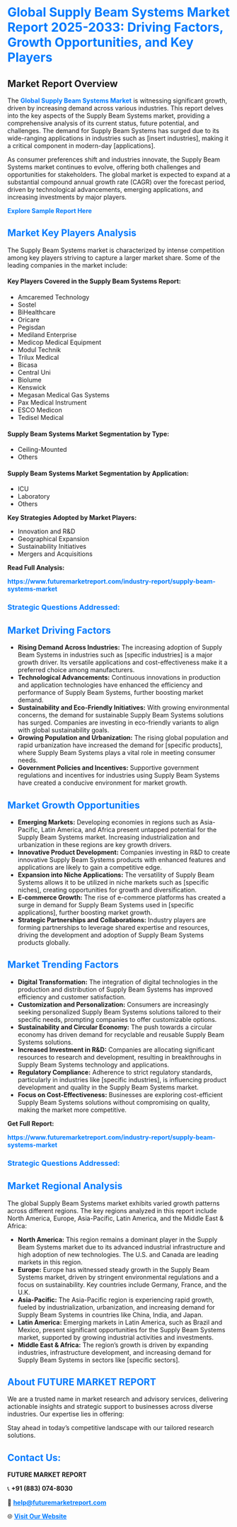 <h1 style="color: #007BFF;">Global Supply Beam Systems Market Report 2025-2033: Driving Factors, Growth Opportunities, and Key Players</h1>

<section id="overview">
<h2>Market Report Overview</h2>
<p>The <a href="https://www.futuremarketreport.com/industry-report/supply-beam-systems-market" style="color: #007BFF; text-decoration: none;"><strong>Global Supply Beam Systems Market</strong></a> is witnessing significant growth, driven by increasing demand across various industries. This report delves into the key aspects of the Supply Beam Systems market, providing a comprehensive analysis of its current status, future potential, and challenges. The demand for Supply Beam Systems has surged due to its wide-ranging applications in industries such as [insert industries], making it a critical component in modern-day [applications].</p>
<p>As consumer preferences shift and industries innovate, the Supply Beam Systems market continues to evolve, offering both challenges and opportunities for stakeholders. The global market is expected to expand at a substantial compound annual growth rate (CAGR) over the forecast period, driven by technological advancements, emerging applications, and increasing investments by major players.</p>
</section>

<section id="overview">
<p><a href="https://www.futuremarketreport.com/request-sample/reportId=56526" style="color: #007BFF; text-decoration: none;"><strong>Explore Sample Report Here</strong></a></p>
</section>

<section id="key-players">
<h2 style="color: #007BFF;">Market Key Players Analysis</h2>
<p>The Supply Beam Systems market is characterized by intense competition among key players striving to capture a larger market share. Some of the leading companies in the market include:</p>
<h4>Key Players Covered in the Supply Beam Systems Report:</h4>
<ul><li>Amcaremed Technology</li><li>Sostel</li><li>BiHealthcare</li><li>Oricare</li><li>Pegisdan</li><li>Mediland Enterprise</li><li>Medicop Medical Equipment</li><li>Modul Technik</li><li>Trilux Medical</li><li>Bicasa</li><li>Central Uni</li><li>Biolume</li><li>Kenswick</li><li>Megasan Medical Gas Systems</li><li>Pax Medical Instrument</li><li>ESCO Medicon</li><li>Tedisel Medical</li></ul>
<h4>Supply Beam Systems Market Segmentation by Type:</h4>
<ul><li>Ceiling-Mounted</li><li>Others</li></ul>

<h4>Supply Beam Systems Market Segmentation by Application:</h4>
<ul><li>ICU</li><li>Laboratory</li><li>Others</li></ul>
<p><strong>Key Strategies Adopted by Market Players:</strong></p>
<ul>
<li>Innovation and R&D</li>
<li>Geographical Expansion</li>
<li>Sustainability Initiatives</li>
<li>Mergers and Acquisitions</li>
</ul>
</section>

<section>
<p><strong>Read Full Analysis: </strong></p><a href="https://www.futuremarketreport.com/industry-report/supply-beam-systems-market" style="color: #007BFF; text-decoration: none;"><strong>https://www.futuremarketreport.com/industry-report/supply-beam-systems-market</strong></a>
<h3 style="color: #007BFF;">Strategic Questions Addressed:</h3>
</section>

<section id="driving-factors">
<h2 style="color: #007BFF;">Market Driving Factors</h2>
<ul>
<li><strong>Rising Demand Across Industries:</strong> The increasing adoption of Supply Beam Systems in industries such as [specific industries] is a major growth driver. Its versatile applications and cost-effectiveness make it a preferred choice among manufacturers.</li>
<li><strong>Technological Advancements:</strong> Continuous innovations in production and application technologies have enhanced the efficiency and performance of Supply Beam Systems, further boosting market demand.</li>
<li><strong>Sustainability and Eco-Friendly Initiatives:</strong> With growing environmental concerns, the demand for sustainable Supply Beam Systems solutions has surged. Companies are investing in eco-friendly variants to align with global sustainability goals.</li>
<li><strong>Growing Population and Urbanization:</strong> The rising global population and rapid urbanization have increased the demand for [specific products], where Supply Beam Systems plays a vital role in meeting consumer needs.</li>
<li><strong>Government Policies and Incentives:</strong> Supportive government regulations and incentives for industries using Supply Beam Systems have created a conducive environment for market growth.</li>
</ul>
</section>

<section id="growth-opportunities">
<h2 style="color: #007BFF;">Market Growth Opportunities</h2>
<ul>
<li><strong>Emerging Markets:</strong> Developing economies in regions such as Asia-Pacific, Latin America, and Africa present untapped potential for the Supply Beam Systems market. Increasing industrialization and urbanization in these regions are key growth drivers.</li>
<li><strong>Innovative Product Development:</strong> Companies investing in R&D to create innovative Supply Beam Systems products with enhanced features and applications are likely to gain a competitive edge.</li>
<li><strong>Expansion into Niche Applications:</strong> The versatility of Supply Beam Systems allows it to be utilized in niche markets such as [specific niches], creating opportunities for growth and diversification.</li>
<li><strong>E-commerce Growth:</strong> The rise of e-commerce platforms has created a surge in demand for Supply Beam Systems used in [specific applications], further boosting market growth.</li>
<li><strong>Strategic Partnerships and Collaborations:</strong> Industry players are forming partnerships to leverage shared expertise and resources, driving the development and adoption of Supply Beam Systems products globally.</li>
</ul>
</section>

<section id="trending-factors">
<h2 style="color: #007BFF;">Market Trending Factors</h2>
<ul>
<li><strong>Digital Transformation:</strong> The integration of digital technologies in the production and distribution of Supply Beam Systems has improved efficiency and customer satisfaction.</li>
<li><strong>Customization and Personalization:</strong> Consumers are increasingly seeking personalized Supply Beam Systems solutions tailored to their specific needs, prompting companies to offer customizable options.</li>
<li><strong>Sustainability and Circular Economy:</strong> The push towards a circular economy has driven demand for recyclable and reusable Supply Beam Systems solutions.</li>
<li><strong>Increased Investment in R&D:</strong> Companies are allocating significant resources to research and development, resulting in breakthroughs in Supply Beam Systems technology and applications.</li>
<li><strong>Regulatory Compliance:</strong> Adherence to strict regulatory standards, particularly in industries like [specific industries], is influencing product development and quality in the Supply Beam Systems market.</li>
<li><strong>Focus on Cost-Effectiveness:</strong> Businesses are exploring cost-efficient Supply Beam Systems solutions without compromising on quality, making the market more competitive.</li>
</ul>
</section>

<section>
<p><strong>Get Full Report: </strong></p><a href="https://www.futuremarketreport.com/industry-report/supply-beam-systems-market" style="color: #007BFF; text-decoration: none;"><strong>https://www.futuremarketreport.com/industry-report/supply-beam-systems-market</strong></a>
<h3 style="color: #007BFF;">Strategic Questions Addressed:</h3>
</section>


<section id="regional-analysis">
<h2 style="color: #007BFF;">Market Regional Analysis</h2>
<p>The global Supply Beam Systems market exhibits varied growth patterns across different regions. The key regions analyzed in this report include North America, Europe, Asia-Pacific, Latin America, and the Middle East & Africa:</p>
<ul>
<li><strong>North America:</strong> This region remains a dominant player in the Supply Beam Systems market due to its advanced industrial infrastructure and high adoption of new technologies. The U.S. and Canada are leading markets in this region.</li>
<li><strong>Europe:</strong> Europe has witnessed steady growth in the Supply Beam Systems market, driven by stringent environmental regulations and a focus on sustainability. Key countries include Germany, France, and the U.K.</li>
<li><strong>Asia-Pacific:</strong> The Asia-Pacific region is experiencing rapid growth, fueled by industrialization, urbanization, and increasing demand for Supply Beam Systems in countries like China, India, and Japan.</li>
<li><strong>Latin America:</strong> Emerging markets in Latin America, such as Brazil and Mexico, present significant opportunities for the Supply Beam Systems market, supported by growing industrial activities and investments.</li>
<li><strong>Middle East & Africa:</strong> The region’s growth is driven by expanding industries, infrastructure development, and increasing demand for Supply Beam Systems in sectors like [specific sectors].</li>
</ul>
</section>

<footer>
<h2 style="color: #007BFF;">About FUTURE MARKET REPORT</h2>
<p>We are a trusted name in market research and advisory services, delivering actionable insights and strategic support to businesses across diverse industries. Our expertise lies in offering:</p>

<p>Stay ahead in today’s competitive landscape with our tailored research solutions.</p>

<h2 style="color: #007BFF;">Contact Us:</h2>
<p><strong>FUTURE MARKET REPORT</strong></p>
<p>📞 <strong>+91 (883) 074-8030</strong></p>
<p>📧 <strong><a href="mailto:help@futuremarketreport.com" style="color: #007BFF;">help@futuremarketreport.com</a></strong></p>
<p>🌐 <strong><a href="https://www.futuremarketreport.com/" style="color: #007BFF;">Visit Our Website</a></strong></p>
</footer>